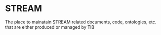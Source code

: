 # STREAM
The place to mainatain STREAM related documents, code, ontologies, etc. that are either produced or managed by TIB

